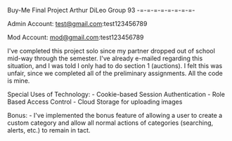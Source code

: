 Buy-Me
Final Project
Arthur DiLeo
Group 93
-=-=-=-=-=-=-=-=-

Admin Account:
test@gmail.com:test123456789

Mod Account:
mod@gmail.com:test123456789

I've completed this project solo since my partner dropped
out of school mid-way through the semester. I've already
e-mailed regarding this situation, and I was told I only
had to do section 1 (auctions). I felt this was unfair,
since we completed all of the preliminary assignments. All
the code is mine.

Special Uses of Technology:
	- Cookie-based Session Authentication
	- Role Based Access Control
	- Cloud Storage for uploading images

Bonus:
	- I've implemented the bonus feature of allowing a user
	  to create a custom category and allow all normal actions
	  of categories (searching, alerts, etc.) to remain in tact.
